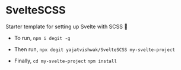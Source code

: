 # SvelteSCSS
Starter template for setting up Svelte with SCSS 🚀

- To run,
 ` npm i degit -g `
 
- Then run,
` npx degit yajatvishwak/SvelteSCSS my-svelte-project `

- Finally,
  ` cd my-svelte-project `
  ` npm install `
